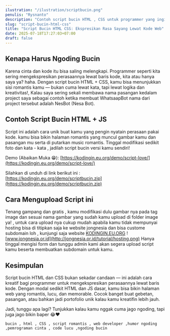 ```yaml
---
ilustration: "/ilustration/scriptbucin.png"
penulis: "Rysnanto"
description: "Contoh script bucin HTML , CSS untuk programmer yang ingin menyatakan cinta lewat halaman web interaktif yang lucu dan romantis."
slug: "script-bucin-html-css"
title: "Script Bucin HTML CSS: Ekspresikan Rasa Sayang Lewat Kode Web"
date: 2025-07-18T17:27:03+07:00
draft: false
---
```


## Kenapa Harus Ngoding Bucin 

Karena cinta dan kode itu bisa saling melengkapi. Programmer seperti kita sering mengekspresikan perasaannya lewat baris kode, kita atau hanya saya ya? haha. Dengan script bucin HTML + CSS, kamu bisa menunjukkan sisi romantis kamu — bukan cuma lewat kata, tapi lewat logika dan kreativitas!, Kalau saya sering sekali membawa nama pasangan kedalam project saya sebagai contoh ketika membuat WhatsaapBot nama dari project tersebut adalah NesBot (Nesa Bot).

## Contoh Script Bucin HTML + JS 
Script ini adalah cara unik buat kamu yang pengin nyatain perasaan pakai kode. kamu bisa bikin halaman romantis yang muncul gambar kamu dan pasangan mu serta di putarkan music romantis. Tinggal modifikasi sedikit foto dan kata - kata , jadilah script bucin versi kamu sendiri!

Demo (Abaikan Muka 😁): [https://kodingin.eu.org/demo/script-love/](https://kodingin.eu.org/demo/script-love/)

Silahkan di unduh di link berikut ini : [https://kodingin.eu.org/demo/scriptbucin.zip](https://kodingin.eu.org/demo/scriptbucin.zip)

## Cara Mengupload Script ini

Tenang gampang dan gratis , kamu modifikasi dulu gambar nya pada tag image dan sesuai nama gambar yang sudah kamu upload di folder image ya! , untuk cara upload nya cukup mudah apabila kamu tidak mempunyai hosting bisa di titipkan saja ke website jongnesia dan bisa custome subdomain loh , kunjungi saja website [KODINGIN.EU.ORG](https://kodingin.eu.org/upload/)
![www.jongnesia.or.id](http://jongnesia.or.id/tutorial/hosting.png)
Hanya tinggal mengisi form dan tunggu admin kami akan segera upload script kamu beserta membuatkan subdomain untuk kamu.

## Kesimpulan

Script bucin HTML dan CSS bukan sekadar candaan — ini adalah cara kreatif bagi programmer untuk mengekspresikan perasaannya lewat baris kode. Dengan modal sedikit HTML dan JS dasar, kamu bisa bikin halaman web yang romantis, lucu, dan memorable. Cocok banget buat gebetan, pasangan, atau bahkan jadi portofolio unik kalau kamu kreatifin lebih jauh.

Jadi, tunggu apa lagi? Tunjukkan kalau kamu nggak cuma jago ngoding, tapi juga jago bikin baper 😂❤️

```
bucin , html , CSS , script romantis , web developer ,humor ngoding ,pemrograman cinta , code lucu ,ngoding bucin
```





